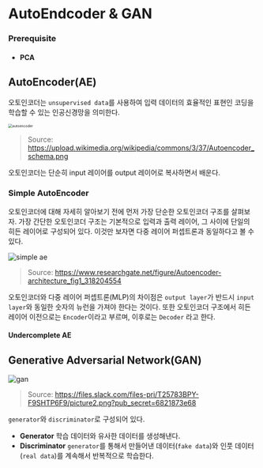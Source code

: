 # AutoEndcoder & GAN

### Prerequisite

- #### PCA

## AutoEncoder(AE)

오토인코더는 `unsupervised data`를 사용하여 입력 데이터의 효율적인 표현인 코딩을 학습할 수 있는 인공신경망을 의미한다.

<img src="https://upload.wikimedia.org/wikipedia/commons/3/37/Autoencoder_schema.png" alt="autoencoder" style="zoom:50%;" />

> Source: https://upload.wikimedia.org/wikipedia/commons/3/37/Autoencoder_schema.png

오토인코더는 단순히 input 레이어를 output 레이어로 복사하면서 배운다.

### Simple AutoEncoder

 오토인코더에 대해 자세히 알아보기 전에 먼저 가장 단순한 오토인코더 구조를 살펴보자. 가장 간단한 오토인코더 구조는 기본적으로 입력과 출력 레이어, 그 사이에 단일의 히든 레이어로 구성되어 있다. 이것만 보자면 다중 레이어 퍼셉트론과 동일하다고 볼 수 있다.

![simple ae](https://www.researchgate.net/publication/318204554/figure/fig1/AS:512595149770752@1499223615487/Autoencoder-architecture.png)

> Source: https://www.researchgate.net/figure/Autoencoder-architecture_fig1_318204554

 오토인코더와 다중 레이어 퍼셉트론(MLP)의 차이점은 `output layer`가 반드시 `input layer`와 동일한 숫자의 뉴런을 가져야 한다는 것이다. 또한 오토인코더 구조에서 히든 레이어 이전으로는 `Encoder`이라고 부르며, 이후로는 `Decoder` 라고 한다. 

#### Undercomplete AE



## Generative Adversarial Network(GAN)

![gan](https://files.slack.com/files-pri/T25783BPY-F9SHTP6F9/picture2.png?pub_secret=6821873e68)

> Source: https://files.slack.com/files-pri/T25783BPY-F9SHTP6F9/picture2.png?pub_secret=6821873e68

`generator`와 `discriminator`로 구성되어 있다.

- **Generator**
  학습 데이터와 유사한 데이터를 생성해낸다.
- **Discriminator**
  `generator`를 통해서 만들어낸 데이터(`fake data`)와 인풋 데이터(`real data`)를 계속해서 반복적으로 학습한다.